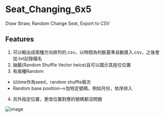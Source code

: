 # Seat_Changing_6x5
 Draw Straw, Random Change Seat, Export to CSV
 
## Features
1. 可以輸出成兩種方向排列的.csv，以時間為判斷基準自動匯入.csv，之後會加.txt記錄檔名
2. 抽籤(Random Shuffle Vector twice)且可以圖示其座位位置
3. 有兩種Random
 - 以time作為seed，random shuffle兩次
 - Random base position-->加特定號碼，例如月份，依序排入
4. 另外指定位置，更改位置對應的號碼都沒問題

![image](https://user-images.githubusercontent.com/45451908/133122590-ea41eb07-cf7d-4320-b9f9-4454b382511c.png)

